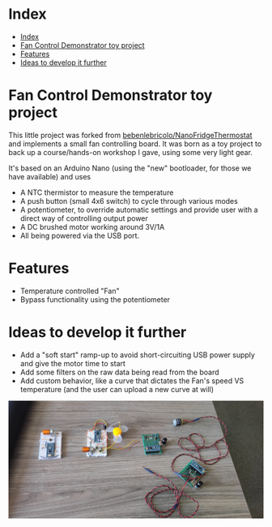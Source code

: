 # Index
- [Index](#index)
- [Fan Control Demonstrator toy project](#fan-control-demonstrator-toy-project)
- [Features](#features)
- [Ideas to develop it further](#ideas-to-develop-it-further)

# Fan Control Demonstrator toy project
This little project was forked from [bebenlebricolo/NanoFridgeThermostat](https://github.com/bebenlebricolo/NanoFridgeThermostat) and implements a small fan controlling board.
It was born as a toy project to back up a course/hands-on workshop I gave, using some very light gear.

It's based on an Arduino Nano (using the "new" bootloader, for those we have available) and uses
* A NTC thermistor to measure the temperature
* A push button (small 4x6 switch) to cycle through various modes
* A potentiometer, to override automatic settings and provide user with a direct way of controlling output power
* A DC brushed motor working around 3V/1A
* All being powered via the USB port.

# Features
* Temperature controlled "Fan"
* Bypass functionality using the potentiometer

# Ideas to develop it further
* Add a "soft start" ramp-up to avoid short-circuiting USB power supply and give the motor time to start
* Add some filters on the raw data being read from the board
* Add custom behavior, like a curve that dictates the Fan's speed VS temperature (and the user can upload a new curve at will)

![boards implementation](Screenshots/boards_implementation.jpg)